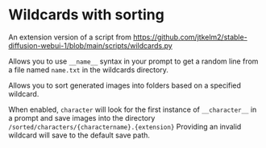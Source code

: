 # Wildcards with sorting
An extension version of a script from https://github.com/jtkelm2/stable-diffusion-webui-1/blob/main/scripts/wildcards.py

Allows you to use `__name__` syntax in your prompt to get a random line from a file named `name.txt` in the wildcards directory.

Allows you to sort generated images into folders based on a specified wildcard. 

When enabled, `character` will look for the first instance of `__character__` in a prompt and save images into the directory `/sorted/characters/{charactername}.{extension}`
Providing an invalid wildcard will save to the default save path.
